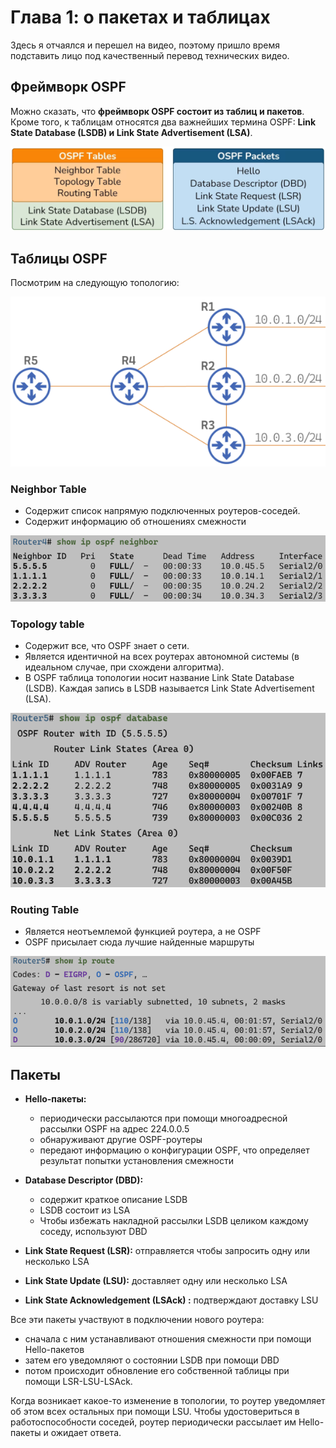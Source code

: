 # Глава 1: о пакетах и таблицах

Здесь я отчаялся и перешел на видео, поэтому пришло время подставить лицо под качественный перевод технических видео.

## Фреймворк OSPF

Можно сказать, что **фреймворк OSPF состоит из таблиц и пакетов**. Кроме того, к таблицам относятся два важнейших термина OSPF: **Link State Database (LSDB) и Link State Advertisement (LSA)**.

![OSPF framework](pics/OSPF_framework.PNG)

## Таблицы OSPF

Посмотрим на следующую топологию:

![Topology](pics/Topology.PNG)

### **Neighbor Table**

- Содержит список напрямую подключенных роутеров-соседей.
- Содержит информацию об отношениях смежности

![Adjacency](pics/adjacency_table.PNG)

### **Topology table**

- Содержит все, что OSPF знает о сети.
- Является идентичной на всех роутерах автономной системы (в идеальном случае, при схождени алгоритма).
- В OSPF таблица топологии носит название Link State Database (LSDB). Каждая запись в LSDB называется Link State Advertisement (LSA).

![Topology](pics/topology_table.PNG)

### **Routing Table**

- Является неотъемлемой функцией роутера, а не OSPF
- OSPF присылает сюда лучшие найденные маршруты

![Routing](pics/routing_table.PNG)

## Пакеты

- **Hello-пакеты:**
    - периодически рассылаются при помощи многоадресной рассылки OSPF на адрес 224.0.0.5
    - обнаруживают другие OSPF-роутеры
    - передают информацию о конфигурации OSPF, что определяет результат попытки установления смежности

- **Database Descriptor (DBD):**
    - содержит краткое описание LSDB
    - LSDB состоит из LSA
    - Чтобы избежать накладной рассылки LSDB целиком каждому соседу, используют DBD

- **Link State Request (LSR):** отправляется чтобы запросить одну или несколько LSA

- **Link State Update (LSU):** доставляет одну или несколько LSA

- **Link State Acknowledgement (LSAck) :** подтверждают доставку LSU

Все эти пакеты участвуют в подключении нового роутера:

- сначала с ним устанавливают отношения смежности при помощи Hello-пакетов
- затем его уведомляют о состоянии LSDB при помощи DBD
- потом происходит обновление его собственной таблицы при помощи LSR-LSU-LSAck.

Когда возникает какое-то изменение в топологии, то роутер уведомляет об этом всех остальных при помощи LSU. Чтобы удостовериться в работоспособности соседей, роутер периодически рассылает им Hello-пакеты и ожидает ответа.